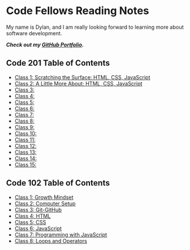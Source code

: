 # Code Fellows Reading Notes

My name is Dylan, and I am really looking forward to learning more about software development.

***Check out my [GitHub Portfolio](https://github.com/GetUllrichorDieTrying).***

## Code 201 Table of Contents

- [Class 1: Scratching the Surface: HTML, CSS, JavaScript](./Code-201/201-class1.md)
- [Class 2: A Little More About: HTML, CSS, JavaScript](https://getullrichordietrying.github.io/reading-notes/201-class2)
- [Class 3: ]()
- [Class 4: ]()
- [Class 5: ]()
- [Class 6: ]()
- [Class 7: ]()
- [Class 8: ]()
- [Class 9: ]()
- [Class 10: ]()
- [Class 11: ]()
- [Class 12: ]()
- [Class 13: ]()
- [Class 14: ]()
- [Class 15: ]()

## Code 102 Table of Contents

- [Class 1: Growth Mindset](https://getullrichordietrying.github.io/reading-notes/102-class1)
- [Class 2: Computer Setup](https://getullrichordietrying.github.io/reading-notes/102-class2)
- [Class 3: Git-GitHub](https://getullrichordietrying.github.io/reading-notes/102-class3)
- [Class 4: HTML](https://getullrichordietrying.github.io/reading-notes/102-class4)
- [Class 5: CSS](https://getullrichordietrying.github.io/reading-notes/102-class5)
- [Class 6: JavaScript](https://getullrichordietrying.github.io/reading-notes/102-class6)
- [Class 7: Programming with JavaScript](https://getullrichordietrying.github.io/reading-notes/102-class7)
- [Class 8: Loops and Operators](https://getullrichordietrying.github.io/reading-notes/102-class8)
